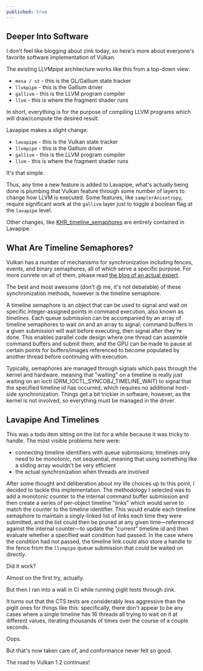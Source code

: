 ```yaml
---
published: true
---
```

## Deeper Into Software

I don't feel like blogging about zink today, so here's more about everyone's favorite software implementation of Vulkan.

The existing LLVMpipe architecture works like this from a top-down view:
* `mesa / st` - this is the GL/Gallium state tracker
* `llvmpipe` - this is the Gallium driver
* `gallivm` - this is the LLVM program compiler
* `llvm` - this is where the fragment shader runs

In short, everything is for the purpose of compiling LLVM programs which will draw/compute the desired result.

Lavapipe makes a slight change:
* `lavapipe` - this is the Vulkan state tracker
* `llvmpipe` - this is the Gallium driver
* `gallivm` - this is the LLVM program compiler
* `llvm` - this is where the fragment shader runs

It's that simple.

Thus, any time a new feature is added to Lavapipe, what's actually being done is plumbing that Vulkan feature through some number of layers to change how LLVM is executed. Some features, like `samplerAnisotropy`, require significant work at the `gallivm` layer just to toggle a boolean flag at the `lavapipe` level.

Other changes, like [KHR_timeline_semaphores](https://www.khronos.org/registry/vulkan/specs/1.2-extensions/man/html/VK_KHR_timeline_semaphore.html) are entirely contained in Lavapipe.

## What Are Timeline Semaphores?
Vulkan has a number of mechanisms for synchronization including fences, events, and binary semaphores, all of which serve a specific purpose. For more conrete on all of them, please read [the blog of an actual expert](https://themaister.net/blog/2019/08/14/yet-another-blog-explaining-vulkan-synchronization/).

The best and most awesome (don't @ me, it's not debatable) of these synchronization methods, however is the timeline semaphore.

A timeline semaphore is an object that can be used to signal and wait on specific integer-assigned points in command execution, also known as *timelines*. Each queue submission can be accompanied by an array of timeline semaphores to wait on and an array to signal; command buffers in a given submission will wait before executing, then signal after they're done. This enables parallel code design where one thread can assemble command buffers and submit them, and the GPU can be made to pause at certain points for buffers/images referenced to become populated by another thread before continuing with execution.

Typically, semaphores are managed through signals which pass through the kernel and hardware, meaning that "waiting" on a timeline is really just waiting on an ioctl (DRM_IOCTL_SYNCOBJ_TIMELINE_WAIT) to signal that the specified timeline id has occurred, which requires no additional host-side synchronization. Things get a bit trickier in software, however, as the kernel is not involved, so everything must be managed in the driver.

## Lavapipe And Timelines
This was a todo item sitting on the list for a while because it was tricky to handle. The most visible problems here were:
* connecting timeline identifiers with queue submissions; timelines only need to be monotonic, not sequential, meaning that using something like a sliding array wouldn't be very efficient
* the actual synchronization when threads are involved

After some thought and deliberation about my life choices up to this point, I decided to tackle this implementation. The methodology I selected was to add a monotonic counter to the internal command buffer submission and then create a series of per-object timeline "links" which would serve to match the counter to the timeline identifier. This would enable each timeline semaphore to maintain a singly-linked list of links each time they were submitted, and the list could then be pruned at any given time—referenced against the internal counter—to update the "current" timeline id and then evaluate whether a specified wait condition had passed. In the case where the condition had not passed, the timeline link could also store a handle to the fence from the `llvmpipe` queue submission that could be waited on directly.

Did it work?

Almost on the first try, actually.

But then I ran into a wall in CI while running piglit tests through zink.

It turns out that the CTS tests are considerably less aggressive than the piglit ones for things like this: specifically, there don't appear to be any cases where a single timeline has 16 threads all trying to wait on it at different values, iterating thousands of times over the course of a couple seconds.

Oops.

But that's now taken care of, and conformance never felt so good.

The road to Vulkan 1.2 continues!

